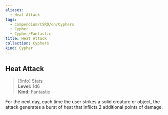 ```yaml
---
aliases:
  - Heat Attack
tags:
  - Compendium/CSRD/en/Cyphers
  - Cypher
  - Cypher/Fantastic
title: Heat Attack
collection: Cyphers
kind: Cypher
---
```

## Heat Attack  
>[!info] Stats  
> **Level:** 1d6  
> **Kind:** Fantastic
  
For the next day, each time the user strikes a solid creature or object, the attack generates a burst of heat that inflicts 2 additional points of damage.